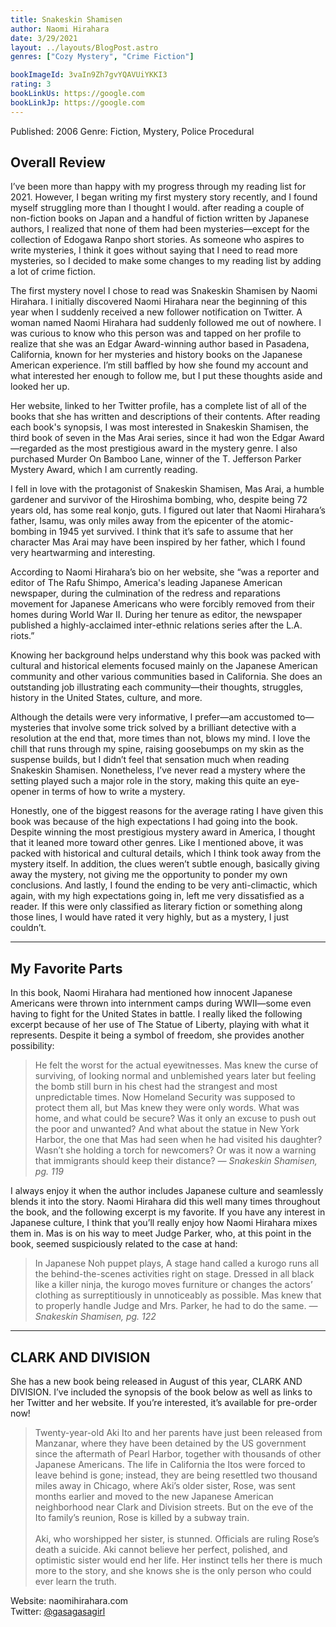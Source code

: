 ```yaml
---
title: Snakeskin Shamisen
author: Naomi Hirahara
date: 3/29/2021
layout: ../layouts/BlogPost.astro
genres: ["Cozy Mystery", "Crime Fiction"]

bookImageId: 3vaIn9Zh7gvYQAVUiYKKI3
rating: 3
bookLinkUs: https://google.com
bookLinkJp: https://google.com
---
```


Published: 2006
Genre: Fiction, Mystery, Police Procedural

## Overall Review

I’ve been more than happy with my progress through my reading list for 2021. However, I began writing my first mystery story recently, and I found myself struggling more than I thought I would. after reading a couple of non-fiction books on Japan and a handful of fiction written by Japanese authors, I realized that none of them had been mysteries—except for the collection of Edogawa Ranpo short stories. As someone who aspires to write mysteries, I think it goes without saying that I need to read more mysteries, so I decided to make some changes to my reading list by adding a lot of crime fiction.

The first mystery novel I chose to read was Snakeskin Shamisen by Naomi Hirahara. I initially discovered Naomi Hirahara near the beginning of this year when I suddenly received a new follower notification on Twitter. A woman named Naomi Hirahara had suddenly followed me out of nowhere. I was curious to know who this person was and tapped on her profile to realize that she was an Edgar Award-winning author based in Pasadena, California, known for her mysteries and history books on the Japanese American experience. I’m still baffled by how she found my account and what interested her enough to follow me, but I put these thoughts aside and looked her up.

Her website, linked to her Twitter profile, has a complete list of all of the books that she has written and descriptions of their contents. After reading each book's synopsis, I was most interested in Snakeskin Shamisen, the third book of seven in the Mas Arai series, since it had won the Edgar Award—regarded as the most prestigious award in the mystery genre. I also purchased Murder On Bamboo Lane, winner of the T. Jefferson Parker Mystery Award, which I am currently reading.

I fell in love with the protagonist of Snakeskin Shamisen, Mas Arai, a humble gardener and survivor of the Hiroshima bombing, who, despite being 72 years old, has some real konjo, guts. I figured out later that Naomi Hirahara’s father, Isamu, was only miles away from the epicenter of the atomic-bombing in 1945 yet survived. I think that it’s safe to assume that her character Mas Arai may have been inspired by her father, which I found very heartwarming and interesting.

According to Naomi Hirahara’s bio on her website, she “was a reporter and editor of The Rafu Shimpo, America's leading Japanese American newspaper, during the culmination of the redress and reparations movement for Japanese Americans who were forcibly removed from their homes during World War II. During her tenure as editor, the newspaper published a highly-acclaimed inter-ethnic relations series after the L.A. riots.”

Knowing her background helps understand why this book was packed with cultural and historical elements focused mainly on the Japanese American community and other various communities based in California. She does an outstanding job illustrating each community—their thoughts, struggles, history in the United States, culture, and more.

Although the details were very informative, I prefer—am accustomed to—mysteries that involve some trick solved by a brilliant detective with a resolution at the end that, more times than not, blows my mind. I love the chill that runs through my spine, raising goosebumps on my skin as the suspense builds, but I didn’t feel that sensation much when reading Snakeskin Shamisen. Nonetheless, I’ve never read a mystery where the setting played such a major role in the story, making this quite an eye-opener in terms of how to write a mystery.

Honestly, one of the biggest reasons for the average rating I have given this book was because of the high expectations I had going into the book. Despite winning the most prestigious mystery award in America, I thought that it leaned more toward other genres. Like I mentioned above, it was packed with historical and cultural details, which I think took away from the mystery itself. In addition, the clues weren’t subtle enough, basically giving away the mystery, not giving me the opportunity to ponder my own conclusions. And lastly, I found the ending to be very anti-climactic, which again, with my high expectations going in, left me very dissatisfied as a reader. If this were only classified as literary fiction or something along those lines, I would have rated it very highly, but as a mystery, I just couldn’t.

---

## My Favorite Parts

In this book, Naomi Hirahara had mentioned how innocent Japanese Americans were thrown into internment camps during WWII—some even having to fight for the United States in battle. I really liked the following excerpt because of her use of The Statue of Liberty, playing with what it represents. Despite it being a symbol of freedom, she provides another possibility:

> He felt the worst for the actual eyewitnesses. Mas knew the curse of surviving, of looking normal and unblemished years later but feeling the bomb still burn in his chest had the strangest and most unpredictable times. Now Homeland Security was supposed to protect them all, but Mas knew they were only words. What was home, and what could be secure? Was it only an excuse to push out the poor and unwanted? And what about the statue in New York Harbor, the one that Mas had seen when he had visited his daughter? Wasn’t she holding a torch for newcomers? Or was it now a warning that immigrants should keep their distance?
> <cite> — Snakeskin Shamisen, pg. 119 </cite>

I always enjoy it when the author includes Japanese culture and seamlessly blends it into the story. Naomi Hirahara did this well many times throughout the book, and the following excerpt is my favorite. If you have any interest in Japanese culture, I think that you’ll really enjoy how Naomi Hirahara mixes them in. Mas is on his way to meet Judge Parker, who, at this point in the book, seemed suspiciously related to the case at hand:

> In Japanese Noh puppet plays, A stage hand called a kurogo runs all the behind-the-scenes activities right on stage. Dressed in all black like a killer ninja, the kurogo moves furniture or changes the actors’ clothing as surreptitiously in unnoticeably as possible. Mas knew that to properly handle Judge and Mrs. Parker, he had to do the same.
> <cite> — Snakeskin Shamisen, pg. 122 </cite>

---

## CLARK AND DIVISION

She has a new book being released in August of this year, CLARK AND DIVISION. I’ve included the synopsis of the book below as well as links to her Twitter and her website. If you’re interested, it’s available for pre-order now!

> Twenty-year-old Aki Ito and her parents have just been released from Manzanar, where they have been detained by the US government since the aftermath of Pearl Harbor, together with thousands of other Japanese Americans. The life in California the Itos were forced to leave behind is gone; instead, they are being resettled two thousand miles away in Chicago, where Aki’s older sister, Rose, was sent months earlier and moved to the new Japanese American neighborhood near Clark and Division streets. But on the eve of the Ito family’s reunion, Rose is killed by a subway train.<br><br>
> Aki, who worshipped her sister, is stunned. Officials are ruling Rose’s death a suicide. Aki cannot believe her perfect, polished, and optimistic sister would end her life. Her instinct tells her there is much more to the story, and she knows she is the only person who could ever learn the truth.

Website: naomihirahara.com <br>
Twitter: [@gasagasagirl](https://twitter.com/gasagasagirl)
